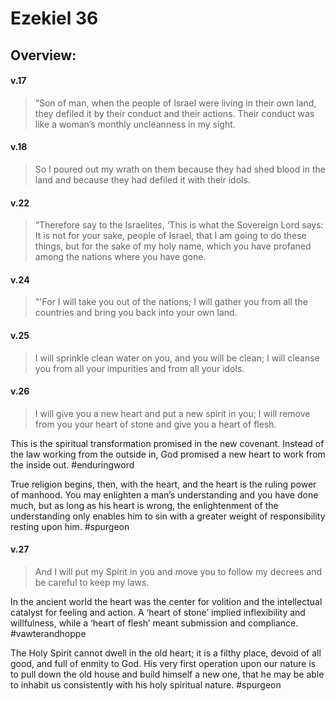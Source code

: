 # Ezekiel 36

## Overview:


#### v.17
>“Son of man, when the people of Israel were living in their own land, they defiled it by their conduct and their actions. Their conduct was like a woman’s monthly uncleanness in my sight.

#### v.18
>So I poured out my wrath on them because they had shed blood in the land and because they had defiled it with their idols.

#### v.22
>“Therefore say to the Israelites, ‘This is what the Sovereign Lord says: It is not for your sake, people of Israel, that I am going to do these things, but for the sake of my holy name, which you have profaned among the nations where you have gone.

#### v.24
>"'For I will take you out of the nations; I will gather you from all the countries and bring you back into your own land.

#### v.25
>I will sprinkle clean water on you, and you will be clean; I will cleanse you from all your impurities and from all your idols.

#### v.26
>I will give you a new heart and put a new spirit in you; I will remove from you your heart of stone and give you a heart of flesh.

This is the spiritual transformation promised in the new covenant. Instead of the law working from the outside in, God promised a new heart to work from the inside out.
#enduringword 

True religion begins, then, with the heart, and the heart is the ruling power of manhood. You may enlighten a man’s understanding and you have done much, but as long as his heart is wrong, the enlightenment of the understanding only enables him to sin with a greater weight of responsibility resting upon him.
#spurgeon 

#### v.27
>And I will put my Spirit in you and move you to follow my decrees and be careful to keep my laws.

In the ancient world the heart was the center for volition and the intellectual catalyst for feeling and action. A ‘heart of stone’ implied inflexibility and willfulness, while a ‘heart of flesh’ meant submission and compliance.
#vawterandhoppe

The Holy Spirit cannot dwell in the old heart; it is a filthy place, devoid of all good, and full of enmity to God. His very first operation upon our nature is to pull down the old house and build himself a new one, that he may be able to inhabit us consistently with his holy spiritual nature.
#spurgeon 